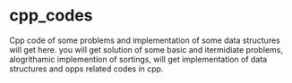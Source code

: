 # cpp_codes
Cpp code of some problems and implementation of some data structures will get here.
you will get solution of some basic and itermidiate problems, alogrithamic implemention of sortings, will get implementation of data structures and opps related codes in cpp.
